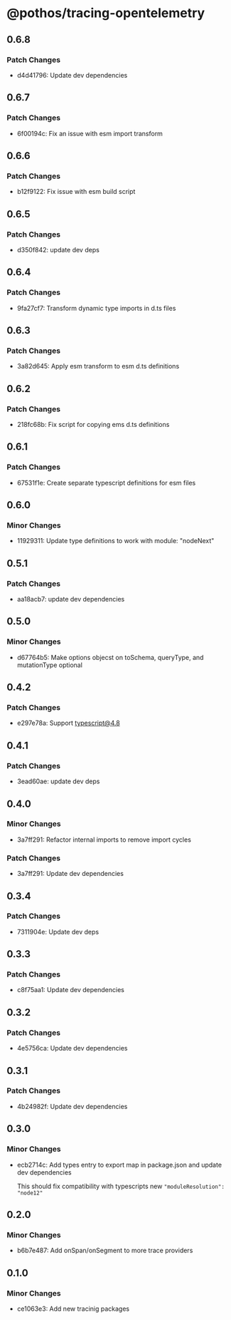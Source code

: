 # @pothos/tracing-opentelemetry

## 0.6.8

### Patch Changes

- d4d41796: Update dev dependencies

## 0.6.7

### Patch Changes

- 6f00194c: Fix an issue with esm import transform

## 0.6.6

### Patch Changes

- b12f9122: Fix issue with esm build script

## 0.6.5

### Patch Changes

- d350f842: update dev deps

## 0.6.4

### Patch Changes

- 9fa27cf7: Transform dynamic type imports in d.ts files

## 0.6.3

### Patch Changes

- 3a82d645: Apply esm transform to esm d.ts definitions

## 0.6.2

### Patch Changes

- 218fc68b: Fix script for copying ems d.ts definitions

## 0.6.1

### Patch Changes

- 67531f1e: Create separate typescript definitions for esm files

## 0.6.0

### Minor Changes

- 11929311: Update type definitions to work with module: "nodeNext"

## 0.5.1

### Patch Changes

- aa18acb7: update dev dependencies

## 0.5.0

### Minor Changes

- d67764b5: Make options objecst on toSchema, queryType, and mutationType optional

## 0.4.2

### Patch Changes

- e297e78a: Support typescript@4.8

## 0.4.1

### Patch Changes

- 3ead60ae: update dev deps

## 0.4.0

### Minor Changes

- 3a7ff291: Refactor internal imports to remove import cycles

### Patch Changes

- 3a7ff291: Update dev dependencies

## 0.3.4

### Patch Changes

- 7311904e: Update dev deps

## 0.3.3

### Patch Changes

- c8f75aa1: Update dev dependencies

## 0.3.2

### Patch Changes

- 4e5756ca: Update dev dependencies

## 0.3.1

### Patch Changes

- 4b24982f: Update dev dependencies

## 0.3.0

### Minor Changes

- ecb2714c: Add types entry to export map in package.json and update dev dependencies

  This should fix compatibility with typescripts new `"moduleResolution": "node12"`

## 0.2.0

### Minor Changes

- b6b7e487: Add onSpan/onSegment to more trace providers

## 0.1.0

### Minor Changes

- ce1063e3: Add new tracinig packages
